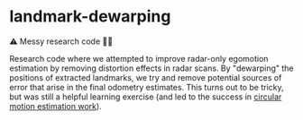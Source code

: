 # landmark-dewarping
⚠️ Messy research code 👨‍🎓

Research code where we attempted to improve radar-only egomotion estimation by removing distortion effects in radar scans.
By "dewarping" the positions of extracted landmarks, we try and remove potential sources of error that arise in the final odometry estimates.
This turns out to be tricky, but was still a helpful learning exercise (and led to the success in [circular motion estimation work](https://ieeexplore.ieee.org/abstract/document/9808131)).
